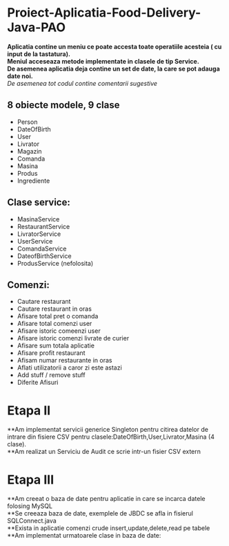 # Proiect-Aplicatia-Food-Delivery-Java-PAO

**Aplicatia contine un meniu ce poate accesta toate operatiile acesteia ( cu input de la tastatura).**\
**Meniul acceseaza metode implementate in clasele de tip Service.**\
**De asemenea aplicatia deja contine un set de date, la care se pot adauga date noi.**\
_De asemenea tot codul contine comentarii sugestive_

## 8 obiecte modele, 9 clase
 - Person
 - DateOfBirth
 - User
 - Livrator
 - Magazin
 - Comanda
 - Masina
 - Produs
 - Ingrediente
 
## Clase service:
 - MasinaService
 - RestaurantService
 - LivratorService
 - UserService
 - ComandaService
 - DateofBirthService
 - ProdusService (nefolosita)
 
 ## Comenzi:
 - Cautare restaurant
 - Cautare restaurant in oras
 - Afisare total pret o comanda
 - Afisare total comenzi user
 - Afisare istoric comeenzi user
 - Afisare istoric comenzi livrate de curier
 - Afisare sum totala aplicatie
 - Afisare profit restaurant
 - Afisam numar restaurante in oras
 - Aflati utilizatorii a caror zi este astazi
 - Add stuff / remove stuff
 - Diferite Afisuri


# Etapa II
**Am implementat servicii generice Singleton pentru citirea datelor de intrare din fisiere CSV pentru clasele:DateOfBirth,User,Livrator,Masina (4 clase).\
**Am realizat un Serviciu de Audit ce scrie intr-un fisier CSV extern

# Etapa III
**Am creeat o baza de date pentru aplicatie in care se incarca datele folosing MySQL\
**Se creeaza baza de date, exemplele de JBDC se afla in fisierul SQLConnect.java\
**Exista in aplicatie comenzi crude insert,update,delete,read pe tabele\
**Am implementat urmatoarele clase in baza de date:
